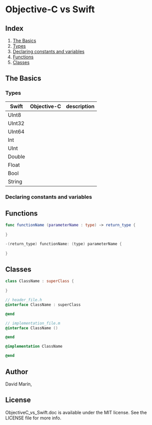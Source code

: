 # Objective-C vs Swift

## **Index**

1. [The Basics](#the-basics)
  1. [Types](#types)
  2. [Declaring constants and variables](#declaring-constants-and-variables)
2. [Functions](#functions)
3. [Classes](#classes)

## **The Basics**

### **Types**

| Swift  | Objective-C | description |
| ------ |:-----------:|:-----------:|
| UInt8  |             |             |
| UInt32 |             |             |
| UInt64 |             |             |
| Int    |             |             |
| UInt   |             |             |
| Double |             |             |
| Float  |             |             |
| Bool   |             |             |
| String |             |             |

### **Declaring constants and variables**

## **Functions**

```swift
func functionName (parameterName : type) -> return_type {
	
}
```

```objective-c
-(return_type) functionName: (type) parameterName {
	
}
```
## **Classes**

```swift
class ClassName : superClass {
	
}
```

```objective-c
// header_file.h
@interface ClassName : superClass

@end

// implementation_file.m
@interface ClassName ()

@end

@implementation ClassName

@end
```

## Author

David Marín, 

## License

ObjectiveC_vs_Swift.doc is available under the MIT license. See the LICENSE file for more info.

